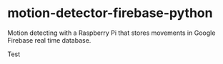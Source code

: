 # motion-detector-firebase-python
Motion detecting with a Raspberry Pi that stores movements in Google Firebase real time database.

Test
